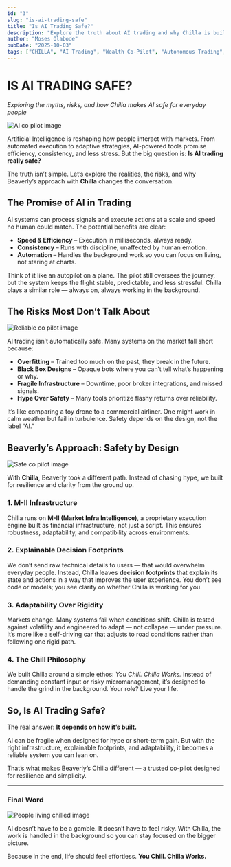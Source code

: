 ```yaml
---
id: "3"
slug: "is-ai-trading-safe"
title: "Is AI Trading Safe?"
description: "Explore the truth about AI trading and why Chilla is built differently. Learn how Beaverly’s autonomous infrastructure keeps your co-pilot safe, adaptive, and working for you in the background while you focus on life."
author: "Moses Olabode"
pubDate: "2025-10-03"
tags: ["CHILLA", "AI Trading", "Wealth Co-Pilot", "Autonomous Trading", "BEAVERLY", "M-II"]
---
```



# IS AI TRADING SAFE?

*Exploring the myths, risks, and how Chilla makes AI safe for everyday people*

![AI co pilot image](https://blog.beaverlyai.com/generated_images/ai_wealth_copilot.png)

Artificial Intelligence is reshaping how people interact with markets. From automated execution to adaptive strategies, AI-powered tools promise efficiency, consistency, and less stress. But the big question is: **Is AI trading really safe?**

The truth isn’t simple. Let’s explore the realities, the risks, and why Beaverly’s approach with **Chilla** changes the conversation.



## The Promise of AI in Trading

AI systems can process signals and execute actions at a scale and speed no human could match. The potential benefits are clear:

* **Speed & Efficiency** – Execution in milliseconds, always ready.
* **Consistency** – Runs with discipline, unaffected by human emotion.
* **Automation** – Handles the background work so you can focus on living, not staring at charts.

Think of it like an autopilot on a plane. The pilot still oversees the journey, but the system keeps the flight stable, predictable, and less stressful. Chilla plays a similar role — always on, always working in the background.



## The Risks Most Don’t Talk About

![Reliable co pilot image](https://blog.beaverlyai.com/generated_images/reliable_ai_wealth_copilot.png)

AI trading isn’t automatically safe. Many systems on the market fall short because:

* **Overfitting** – Trained too much on the past, they break in the future.
* **Black Box Designs** – Opaque bots where you can’t tell what’s happening or why.
* **Fragile Infrastructure** – Downtime, poor broker integrations, and missed signals.
* **Hype Over Safety** – Many tools prioritize flashy returns over reliability.

It’s like comparing a toy drone to a commercial airliner. One might work in calm weather but fail in turbulence. Safety depends on the design, not the label “AI.”



## Beaverly’s Approach: Safety by Design

![Safe co pilot image](https://blog.beaverlyai.com/generated_images/tm.png)

With **Chilla**, Beaverly took a different path. Instead of chasing hype, we built for resilience and clarity from the ground up.

### 1. **M-II Infrastructure**

Chilla runs on **M-II (Market Infra Intelligence)**, a proprietary execution engine built as financial infrastructure, not just a script. This ensures robustness, adaptability, and compatibility across environments.

### 2. **Explainable Decision Footprints**

We don’t send raw technical details to users — that would overwhelm everyday people. Instead, Chilla leaves **decision footprints** that explain its state and actions in a way that improves the user experience. You don’t see code or models; you see clarity on whether Chilla is working for you.

### 3. **Adaptability Over Rigidity**

Markets change. Many systems fail when conditions shift. Chilla is tested against volatility and engineered to adapt — not collapse — under pressure. It’s more like a self-driving car that adjusts to road conditions rather than following one rigid path.

### 4. **The Chill Philosophy**

We built Chilla around a simple ethos: *You Chill. Chilla Works.* Instead of demanding constant input or risky micromanagement, it’s designed to handle the grind in the background. Your role? Live your life.



## So, Is AI Trading Safe?

The real answer: **It depends on how it’s built.**

AI can be fragile when designed for hype or short-term gain. But with the right infrastructure, explainable footprints, and adaptability, it becomes a reliable system you can lean on.

That’s what makes Beaverly’s Chilla different — a trusted co-pilot designed for resilience and simplicity.

---

### Final Word

![People living chilled image](https://blog.beaverlyai.com/generated_images/people_living_a_chilled_life_with_ai.png)

AI doesn’t have to be a gamble. It doesn’t have to feel risky. With Chilla, the work is handled in the background so you can stay focused on the bigger picture.

Because in the end, life should feel effortless.
**You Chill. Chilla Works.**
